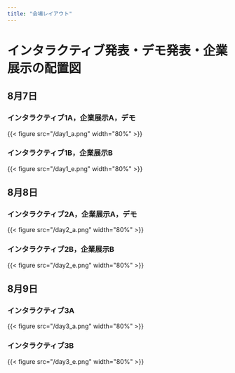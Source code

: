 ```yaml
---
title: "会場レイアウト"
---
```


# インタラクティブ発表・デモ発表・企業展示の配置図 
## 8月7日
### インタラクティブ1A，企業展示A，デモ
{{< figure src="/day1_a.png" width="80%" >}}
### インタラクティブ1B，企業展示B
{{< figure src="/day1_e.png" width="80%" >}}

## 8月8日
### インタラクティブ2A，企業展示A，デモ
{{< figure src="/day2_a.png" width="80%" >}}
### インタラクティブ2B，企業展示B
{{< figure src="/day2_e.png" width="80%" >}}

## 8月9日
### インタラクティブ3A
{{< figure src="/day3_a.png" width="80%" >}}
### インタラクティブ3B
{{< figure src="/day3_e.png" width="80%" >}}


